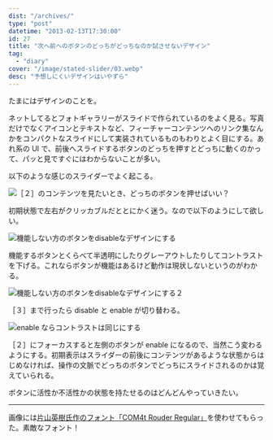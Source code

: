 ```yaml
---
dist: "/archives/"
type: "post"
datetime: "2013-02-13T17:30:00"
id: 27
title: "次へ前ヘのボタンのどっちがどっちなのか試させないデザイン"
tag:
  - "diary"
cover: "/image/stated-slider/03.webp"
desc: "予想しにくいデザインはいやずら"
---
```


たまにはデザインのことを。

ネットしてるとフォトギャラリーがスライドで作られているのをよく見る。写真だけでなくアイコンとテキストなど、フィーチャーコンテンツへのリンク集なんかをコンパクトなスライドにして実装されているものもわりとよく目にする。あれ系の UI で、前後へスライドするボタンのどっちを押すとどっちに動くのかって、パッと見ですぐにはわからないことが多い。

以下のような感じのスライダーでよく起こる。

![［２］のコンテンツを見たいとき、どっちのボタンを押せばいい？](/image/stated-slider/01.webp)

初期状態で左右がクリッカブルだととにかく迷う。なので以下のようにして欲しい。

![機能しない方のボタンをdisableなデザインにする](/image/stated-slider/02.webp)

機能するボタンとくらべて半透明にしたりグレーアウトしたりしてコントラストを下げる。これならボタンが機能はあるけど動作は現状しないというのがわかる。

![機能しない方のボタンをdisableなデザインにする２](/image/stated-slider/04.webp)

［３］まで行ったら disable と enable が切り替わる。

![enable ならコントラストは同じにする](/image/stated-slider/03.webp)

［２］にフォーカスすると左側のボタンが enable になるので、当然こう変わるようにする。初期表示はスライダーの前後にコンテンツがあるような状態からはじめなければ、操作の文脈でどっちのボタンでどっちにスライドされるのかは覚えていられる。

ボタンに活性か不活性かの状態を持たせるのはどんどんやっていきたい。

---

画像には[片山英樹氏作のフォント「COM4t Rouder Regular」](http://com4t-fff.seesaa.net/article/248838684.html)を使わせてもらった。素敵なフォント！
